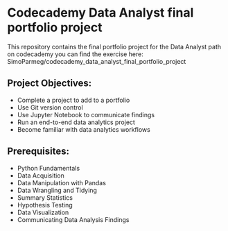 # Codecademy Data Analyst final portfolio project
This repository contains the final portfolio project for the Data Analyst path on codecademy
you can find the exercise here: SimoParmeg/codecademy_data_analyst_final_portfolio_project

## Project Objectives:
- Complete a project to add to a portfolio
- Use Git version control
- Use Jupyter Notebook to communicate findings
- Run an end-to-end data analytics project
- Become familiar with data analytics workflows

## Prerequisites:
- Python Fundamentals
- Data Acquisition
- Data Manipulation with Pandas
- Data Wrangling and Tidying
- Summary Statistics
- Hypothesis Testing
- Data Visualization
- Communicating Data Analysis Findings 

